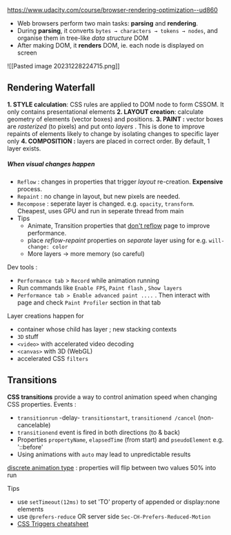 https://www.udacity.com/course/browser-rendering-optimization--ud860

- Web browsers perform two main tasks: **parsing** and **rendering**.
- During **parsing**, it converts `bytes → characters → tokens → nodes`, and organise them in tree-like *data structure* DOM
- After making DOM, it **renders** DOM, ie. each node is displayed on screen

![[Pasted image 20231228224715.png]]

## Rendering Waterfall

**1. STYLE calculation**: CSS rules are applied to DOM node to form CSSOM. It only contains presentational elements
**2. LAYOUT creation**: calculate geometry of elements (vector boxes) and positions.
**3. PAINT  :** vector boxes are *rasterized* (to pixels) and put onto *layers* . This is done to improve repaints of elements likely to change by isolating changes to specific layer only
**4. COMPOSITION :** layers are placed in correct order. By default, 1 layer exists. 
##### When visual changes happen
- `Reflow` : changes in properties that trigger *layout* re-creation. **Expensive** process. 
- `Repaint` : no change in layout, but new pixels are needed. 
- `Recompose` : seperate layer is changed. e.g. `opacity`, `transform`. Cheapest, uses GPU and run in seperate thread from main
- Tips
	- Animate, Transition properties that <u>don't reflow</u> page to improve performance.
	- place *reflow-repaint* properties on *separate* layer using for e.g. `will-change: color` 
	- More layers -> more memory (so careful)

Dev tools : 
- `Performance tab` > `Record` while animation running
- Run commands like `Enable FPS`, `Paint flash`  , `Show layers`
- `Performance tab > Enable advanced paint ....` . Then interact with page and check `Paint Profiler` section in that tab

Layer creations happen for
- container whose child has layer ; new stacking contexts
- `3D` stuff
- `<video>` with accelerated video decoding
- `<canvas>` with 3D (WebGL)
- accelerated CSS `filters`

## Transitions

**CSS transitions** provide a way to control animation speed when changing CSS properties.
Events : 
- `transitionrun` -delay- `transitionstart`, `transitionend /cancel`  (non-cancelable)
- `transitionend` event is fired in both directions (to & back)
- Properties `propertyName`, `elapsedTime` (from start) and `pseudoElement` e.g. '::before'
- Using animations with `auto` may lead to unpredictable results

[discrete animation type](https://developer.mozilla.org/en-US/docs/Web/CSS/CSS_animated_properties#discrete) : properties will flip between two values 50% into run

Tips
- use `setTimeout(12ms)` to set 'TO' property of appended or display:none elements
- use `@prefers-reduce` OR server side `Sec-CH-Prefers-Reduced-Motion`
- [CSS Triggers cheatsheet](https://web.archive.org/web/20220727225220/https://csstriggers.com/)

